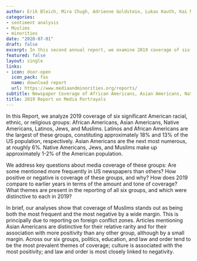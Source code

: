 ```yaml
---
author: Erik Bleich, Mira Chugh, Adrienne Goldstein, Lukas Kauth, Kai Milici, Amelia Pollard, Varsha Vijayakumar, Emily Wander, Maurits van der Veen
categories:
- sentiment analysis
- Muslims
- minorities
date: "2020-07-01"
draft: false
excerpt: In this second annual report, we examine 2019 coverage of six significant American racial, ethnic, or religious groups - African Americans, Asian Americans, Native Americans, Latinos, Jews, and Muslims.
featured: false
layout: single
links:
- icon: door-open
  icon_pack: fas
  name: download report
  url: https://www.mediaandminorities.org/reports/
subtitle: Newspaper Coverage of African Americans, Asian Americans, Native Americans, Latinos, Jews, and Muslims.
title: 2019 Report on Media Portrayals
---
```


In this Report, we analyze 2019 coverage of six significant American racial, ethnic, or religious groups: African Americans, Asian Americans, Native Americans, Latinos, Jews, and Muslims. Latinos and African Americans are the largest of these groups, constituting approximately 18% and 13% of the US population, respectively. Asian Americans are the next most numerous, at roughly 6%. Native Americans, Jews, and Muslims make up approximately 1-2% of the American population.

We address key questions about media coverage of these groups: Are some mentioned more frequently in US newspapers than others? How positive or negative is coverage of these groups, and why? How does 2019 compare to earlier years in terms of the amount and tone of coverage? What themes are present in the reporting of all six groups, and which were distinctive to each in 2019?

In brief, our analyses show that coverage of Muslims stands out as being both the most frequent and the most negative by a wide margin. This is principally due to reporting on foreign conflict zones. Articles mentioning Asian Americans are distinctive for their relative rarity and for their association with more positivity than any other group, although by a small margin. Across our six groups, politics, education, and law and order tend to be the most prevalent themes of coverage; culture is associated with the most positivity; and law and order is most closely linked to negativity.